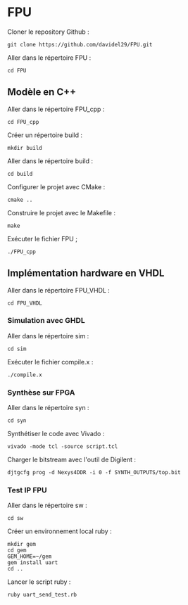 # FPU
Cloner le repository Github :
```shell
git clone https://github.com/davidel29/FPU.git
```
Aller dans le répertoire FPU :
```shell
cd FPU
```
## Modèle en C++
Aller dans le répertoire FPU_cpp :
```shell
cd FPU_cpp
```
Créer un répertoire build :
```shell
mkdir build
```
Aller dans le répertoire build :
```shell
cd build
```
Configurer le projet avec CMake :
```shell
cmake ..
```
Construire le projet avec le Makefile :
```shell
make
```
Exécuter le fichier FPU ;
```shell
./FPU_cpp
```
## Implémentation hardware en VHDL
Aller dans le répertoire FPU_VHDL :
```shell
cd FPU_VHDL
```
### Simulation avec GHDL
Aller dans le répertoire sim :
```shell
cd sim
```
Exécuter le fichier compile.x :
```shell
./compile.x
```
### Synthèse sur FPGA
Aller dans le répertoire syn :
```shell
cd syn
```
Synthétiser le code avec Vivado :
```shell
vivado -mode tcl -source script.tcl
```
Charger le bitstream avec l'outil de Digilent :
```shell
djtgcfg prog -d Nexys4DDR -i 0 -f SYNTH_OUTPUTS/top.bit
```
### Test IP FPU
Aller dans le répertoire sw :
```shell
cd sw
```
Créer un environnement local ruby :
```shell
mkdir gem
cd gem
GEM_HOME=~/gem
gem install uart
cd ..
```
Lancer le script ruby :
```shell
ruby uart_send_test.rb 
```
